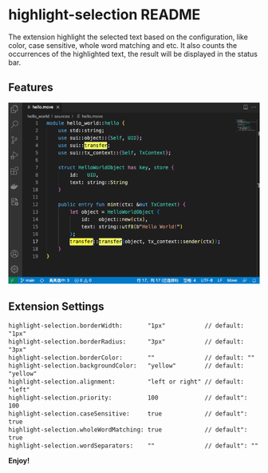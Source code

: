 # highlight-selection README

The extension highlight the selected text based on the configuration, like color, case sensitive, whole word matching and etc. It also counts the occurrences of the highlighted text, the result will be displayed in the status bar.

## Features

![Highlight-selection](images/highlight-selection.png)

## Extension Settings

```
highlight-selection.borderWidth:       "1px"           // default: "1px"
highlight-selection.borderRadius:      "3px"           // default: "3px"
highlight-selection.borderColor:       ""              // default: ""
highlight-selection.backgroundColor:   "yellow"        // default: "yellow"
highlight-selection.alignment:         "left or right" // default: "left"
highlight-selection.priority:          100             // default": 100
highlight-selection.caseSensitive:     true            // default": true
highlight-selection.wholeWordMatching: true            // default": true
highlight-selection.wordSeparators:    ""              // default": ""
```

**Enjoy!**
